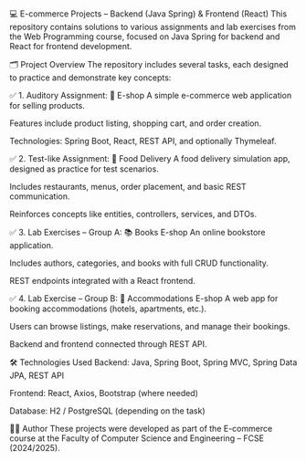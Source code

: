 💻 E-commerce Projects – Backend (Java Spring) & Frontend (React)
This repository contains solutions to various assignments and lab exercises from the Web Programming course, focused on Java Spring for backend and React for frontend development.

🗂️ Project Overview
The repository includes several tasks, each designed to practice and demonstrate key concepts:

✅ 1. Auditory Assignment: 🛒 E-shop
A simple e-commerce web application for selling products.

Features include product listing, shopping cart, and order creation.

Technologies: Spring Boot, React, REST API, and optionally Thymeleaf.

✅ 2. Test-like Assignment: 🍕 Food Delivery
A food delivery simulation app, designed as practice for test scenarios.

Includes restaurants, menus, order placement, and basic REST communication.

Reinforces concepts like entities, controllers, services, and DTOs.

✅ 3. Lab Exercises – Group A: 📚 Books E-shop
An online bookstore application.

Includes authors, categories, and books with full CRUD functionality.

REST endpoints integrated with a React frontend.

✅ 4. Lab Exercise – Group B: 🏨 Accommodations E-shop
A web app for booking accommodations (hotels, apartments, etc.).

Users can browse listings, make reservations, and manage their bookings.

Backend and frontend connected through REST API.

🛠️ Technologies Used
Backend: Java, Spring Boot, Spring MVC, Spring Data JPA, REST API

Frontend: React, Axios, Bootstrap (where needed)

Database: H2 / PostgreSQL (depending on the task)


👨‍🎓 Author
These projects were developed as part of the E-commerce course at the Faculty of Computer Science and Engineering – FCSE (2024/2025).
